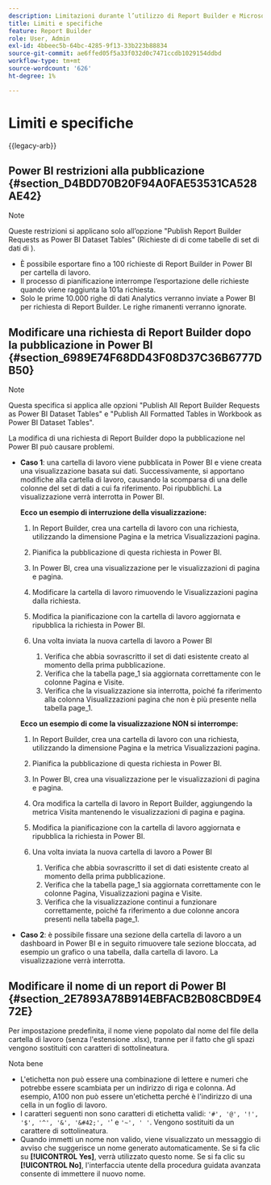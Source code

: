 ```yaml
---
description: Limitazioni durante l’utilizzo di Report Builder e Microsoft Power BI.
title: Limiti e specifiche
feature: Report Builder
role: User, Admin
exl-id: 4bbeec5b-64bc-4285-9f13-33b223b88834
source-git-commit: ae6ffed05f5a33f032d0c7471ccdb1029154ddbd
workflow-type: tm+mt
source-wordcount: '626'
ht-degree: 1%

---
```


# Limiti e specifiche

{{legacy-arb}}

## Power BI restrizioni alla pubblicazione {#section_D4BDD70B20F94A0FAE53531CA528AE42}

>[!NOTE]
>
>Queste restrizioni si applicano solo all’opzione &quot;Publish Report Builder Requests as Power BI Dataset Tables&quot; (Richieste di  di come tabelle di set di dati di ).

* È possibile esportare fino a 100 richieste di Report Builder in Power BI per cartella di lavoro.
* Il processo di pianificazione interrompe l’esportazione delle richieste quando viene raggiunta la 101a richiesta.
* Solo le prime 10.000 righe di dati Analytics verranno inviate a Power BI per richiesta di Report Builder. Le righe rimanenti verranno ignorate.

## Modificare una richiesta di Report Builder dopo la pubblicazione in Power BI {#section_6989E74F68DD43F08D37C36B6777DB50}

>[!NOTE]
>
>Questa specifica si applica alle opzioni &quot;Publish All Report Builder Requests as Power BI Dataset Tables&quot; e &quot;Publish All Formatted Tables in Workbook as Power BI Dataset Tables&quot;.

La modifica di una richiesta di Report Builder dopo la pubblicazione nel Power BI può causare problemi.

* **Caso 1**: una cartella di lavoro viene pubblicata in Power BI e viene creata una visualizzazione basata sui dati. Successivamente, si apportano modifiche alla cartella di lavoro, causando la scomparsa di una delle colonne del set di dati a cui fa riferimento. Poi ripubblichi. La visualizzazione verrà interrotta in Power BI.

  **Ecco un esempio di interruzione della visualizzazione:**

   1. In Report Builder, crea una cartella di lavoro con una richiesta, utilizzando la dimensione Pagina e la metrica Visualizzazioni pagina.
   2. Pianifica la pubblicazione di questa richiesta in Power BI.
   3. In Power BI, crea una visualizzazione per le visualizzazioni di pagina e pagina.
   4. Modificare la cartella di lavoro rimuovendo le Visualizzazioni pagina dalla richiesta.
   5. Modifica la pianificazione con la cartella di lavoro aggiornata e ripubblica la richiesta in Power BI.
   6. Una volta inviata la nuova cartella di lavoro a Power BI

      1. Verifica che abbia sovrascritto il set di dati esistente creato al momento della prima pubblicazione.
      2. Verifica che la tabella page_1 sia aggiornata correttamente con le colonne Pagina e Visite.
      3. Verifica che la visualizzazione sia interrotta, poiché fa riferimento alla colonna Visualizzazioni pagina che non è più presente nella tabella page_1.

  **Ecco un esempio di come la visualizzazione NON si interrompe:**

   1. In Report Builder, crea una cartella di lavoro con una richiesta, utilizzando la dimensione Pagina e la metrica Visualizzazioni pagina.
   2. Pianifica la pubblicazione di questa richiesta in Power BI.
   3. In Power BI, crea una visualizzazione per le visualizzazioni di pagina e pagina.
   4. Ora modifica la cartella di lavoro in Report Builder, aggiungendo la metrica Visita mantenendo le visualizzazioni di pagina e pagina.
   5. Modifica la pianificazione con la cartella di lavoro aggiornata e ripubblica la richiesta in Power BI.
   6. Una volta inviata la nuova cartella di lavoro a Power BI

      1. Verifica che abbia sovrascritto il set di dati esistente creato al momento della prima pubblicazione.
      2. Verifica che la tabella page_1 sia aggiornata correttamente con le colonne Pagina, Visualizzazioni pagina e Visite.
      3. Verifica che la visualizzazione continui a funzionare correttamente, poiché fa riferimento a due colonne ancora presenti nella tabella page_1.

* **Caso 2**: è possibile fissare una sezione della cartella di lavoro a un dashboard in Power BI e in seguito rimuovere tale sezione bloccata, ad esempio un grafico o una tabella, dalla cartella di lavoro. La visualizzazione verrà interrotta.

## Modificare il nome di un report di Power BI {#section_2E7893A78B914EBFACB2B08CBD9E472E}

Per impostazione predefinita, il nome viene popolato dal nome del file della cartella di lavoro (senza l&#39;estensione .xlsx), tranne per il fatto che gli spazi vengono sostituiti con caratteri di sottolineatura.

Nota bene

* L&#39;etichetta non può essere una combinazione di lettere e numeri che potrebbe essere scambiata per un indirizzo di riga e colonna. Ad esempio, A100 non può essere un&#39;etichetta perché è l&#39;indirizzo di una cella in un foglio di lavoro.
* I caratteri seguenti non sono caratteri di etichetta validi: `'#', '@', '!', '$', '^', '&', '&#42;', '`&#39; e `'~', ' '`. Vengono sostituiti da un carattere di sottolineatura.
* Quando immetti un nome non valido, viene visualizzato un messaggio di avviso che suggerisce un nome generato automaticamente. Se si fa clic su **[!UICONTROL Yes]**, verrà utilizzato questo nome. Se si fa clic su **[!UICONTROL No]**, l&#39;interfaccia utente della procedura guidata avanzata consente di immettere il nuovo nome.
